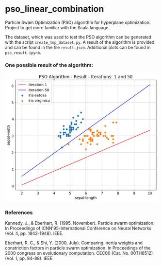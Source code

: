 # pso_linear_combination
Particle Swam Optimization (PSO) algorithm for hyperplane optimization.
Project to get more familiar with the Scala language.

The dataset, which was used to test the PSO algorithm can be generated with the script `create_tmp_dataset.py`. A result of the algorithm is provided and can be found in the file `result.json`. Additional plots can be found in `pso_result.ipynb`.

### One possible result of the algorithm:
![](./pso_evaluation/result_plot.png)

### References
Kennedy, J., & Eberhart, R. (1995, November). Particle swarm optimization. In Proceedings of ICNN'95-International Conference on Neural Networks (Vol. 4, pp. 1942-1948). IEEE.

Eberhart, R. C., & Shi, Y. (2000, July). Comparing inertia weights and constriction factors in particle swarm optimization. In Proceedings of the 2000 congress on evolutionary computation. CEC00 (Cat. No. 00TH8512) (Vol. 1, pp. 84-88). IEEE.
